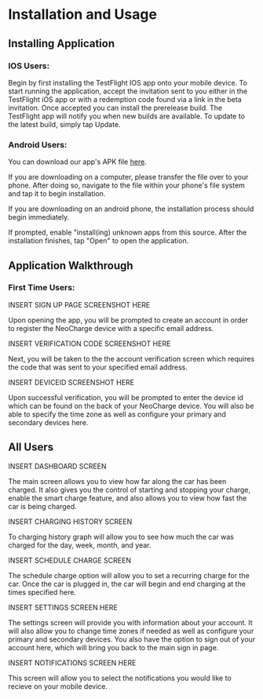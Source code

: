 # Installation and Usage

## Installing Application
### IOS Users:

Begin by first installing the TestFlight IOS app onto your mobile device. To start running the application, accept the invitation sent to you either in the TestFlight iOS app or with a redemption code found via a link in the beta invitation. Once accepted you can install the prerelease build. The TestFlight app will notify you when new builds are available. To update to the latest build, simply tap Update. 


### Android Users: 
You can download our app's APK file [here](https://exp-shell-app-assets.s3.us-west-1.amazonaws.com/android/%40boej84/neocharge-app-3a7279be6bbf41ba856fa959c42a8755-signed.apk).

If you are downloading on a computer, please transfer the file over to your phone. After doing so, navigate to the file within your phone's file system and tap it to begin installation.

If you are downloading on an android phone, the installation process should begin immediately.

If prompted, enable "install(ing) unknown apps from this source. After the installation finishes, tap "Open" to open the application.

## Application Walkthrough 
### First Time Users:

INSERT SIGN UP PAGE SCREENSHOT HERE

Upon opening the app, you will be prompted to create an account in order to register the NeoCharge device with a specific email address. 

INSERT VERIFICATION CODE SCREENSHOT HERE

Next, you will be taken to the the account verification screen which requires the code that was sent to your specified email address. 

INSERT DEVICEID SCREENSHOT HERE

Upon successful verification, you will be prompted to enter the device id which can be found on the back of your NeoCharge device. You will also be able to specify the time zone as well as configure your primary and secondary devices here. 

## All Users

INSERT DASHBOARD SCREEN

The main screen allows you to view how far along the car has been charged. It also gives you the control of starting and stopping your charge, enable the smart charge feature, and also allows you to view how fast the car is being charged.


INSERT CHARGING HISTORY SCREEN

To charging history graph will allow you to see how much the car was charged for the day, week, month, and year. 

INSERT SCHEDULE CHARGE SCREEN

The schedule charge option will allow you to set a recurring charge for the car. Once the car is plugged in, the car will begin and end charging at the times specified here. 

INSERT SETTINGS SCREEN HERE

The settings screen will provide you with information about your account. It will also allow you to change time zones if needed as well as configure your primary and secondary devices. You also have the option to sign out of your account here, which will bring you back to the main sign in page. 

INSERT NOTIFICATIONS SCREEN HERE

This screen will allow you to select the notifications you would like to recieve on your mobile device. 
